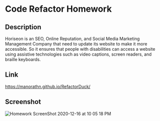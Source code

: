 # Code Refactor Homework 

## Description

Horiseon is an SEO, Online Reputation, and Social Media Marketing Management Company that need to update its website to make it more accessible. So it ensures that people with disabilities can access a website using assistive technologies such as video captions, screen readers, and braille keyboards.

## Link

https://manorathn.github.io/RefactorDuck/

## Screenshot

![Homework ScreenShot 2020-12-16 at 10 05 18 PM](https://user-images.githubusercontent.com/63210444/102450372-178e5380-3feb-11eb-971e-9b04da36eb02.png)

